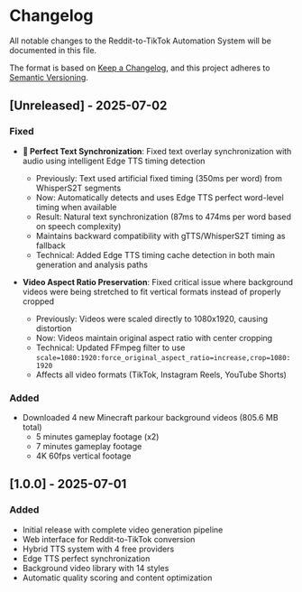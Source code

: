 # Changelog

All notable changes to the Reddit-to-TikTok Automation System will be documented in this file.

The format is based on [Keep a Changelog](https://keepachangelog.com/en/1.0.0/),
and this project adheres to [Semantic Versioning](https://semver.org/spec/v2.0.0.html).

## [Unreleased] - 2025-07-02

### Fixed
- **🎯 Perfect Text Synchronization**: Fixed text overlay synchronization with audio using intelligent Edge TTS timing detection
  - Previously: Text used artificial fixed timing (350ms per word) from WhisperS2T segments
  - Now: Automatically detects and uses Edge TTS perfect word-level timing when available
  - Result: Natural text synchronization (87ms to 474ms per word based on speech complexity)
  - Maintains backward compatibility with gTTS/WhisperS2T timing as fallback
  - Technical: Added Edge TTS timing cache detection in both main generation and analysis paths

- **Video Aspect Ratio Preservation**: Fixed critical issue where background videos were being stretched to fit vertical formats instead of properly cropped
  - Previously: Videos were scaled directly to 1080x1920, causing distortion
  - Now: Videos maintain original aspect ratio with center cropping
  - Technical: Updated FFmpeg filter to use `scale=1080:1920:force_original_aspect_ratio=increase,crop=1080:1920`
  - Affects all video formats (TikTok, Instagram Reels, YouTube Shorts)

### Added
- Downloaded 4 new Minecraft parkour background videos (805.6 MB total)
  - 5 minutes gameplay footage (x2)
  - 7 minutes gameplay footage
  - 4K 60fps vertical footage

## [1.0.0] - 2025-07-01

### Added
- Initial release with complete video generation pipeline
- Web interface for Reddit-to-TikTok conversion
- Hybrid TTS system with 4 free providers
- Edge TTS perfect synchronization
- Background video library with 14 styles
- Automatic quality scoring and content optimization